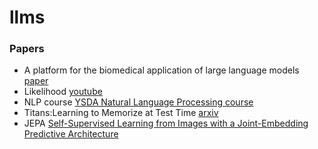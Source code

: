 # llms

### Papers
- A platform for the biomedical application of large language models [paper](https://www.nature.com/articles/s41587-024-02534-3)
- Likelihood [youtube](https://www.youtube.com/watch?v=-eGJuwQ5A2o&t=479s)
- NLP course [YSDA Natural Language Processing course](https://github.com/yandexdataschool/nlp_course)
- Titans:Learning to Memorize at Test Time [arxiv](https://arxiv.org/abs/2501.00663)
- JEPA [Self-Supervised Learning from Images with a Joint-Embedding Predictive Architecture](https://arxiv.org/abs/2301.08243)

